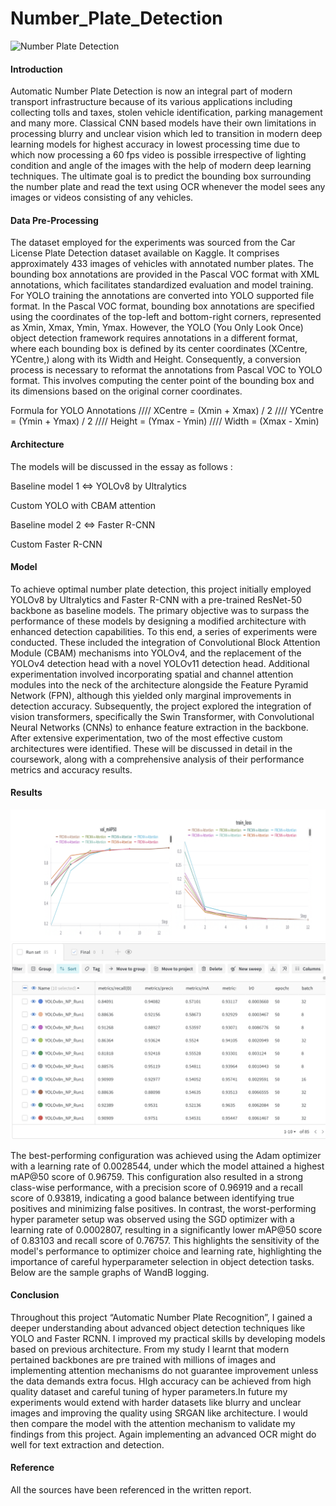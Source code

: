 # Number_Plate_Detection
![Number Plate Detection](gif.gif)

#### Introduction
Automatic Number Plate Detection is now an integral part of modern transport infrastructure because of its various applications including collecting tolls and taxes, stolen vehicle identification, parking management and many more. Classical CNN based models have their own limitations in processing blurry and unclear vision which led to transition in modern deep learning models for highest accuracy in lowest processing time due to which now processing a 60 fps video is possible irrespective of lighting condition and angle of the images with the help of modern deep learning techniques. The ultimate goal is to predict the bounding box surrounding the number plate and read the text using OCR whenever the model sees any images or videos consisting of any vehicles.

#### Data Pre-Processing
The dataset employed for the experiments was sourced from the Car License Plate Detection dataset available on Kaggle. It comprises approximately 433 images of vehicles with annotated number plates. The bounding box annotations are provided in the Pascal VOC format with XML annotations, which facilitates standardized evaluation and model training. For YOLO training the annotations are converted into YOLO supported file format. In the Pascal VOC format, bounding box annotations are specified using the coordinates of the top-left and bottom-right corners, represented as Xmin, Xmax, Ymin, Ymax. However, the YOLO (You Only Look Once) object detection framework requires annotations in a different format, where each bounding box is defined by its center coordinates (XCentre, YCentre,) along with its Width and Height.  Consequently, a conversion process is necessary to reformat the annotations from Pascal VOC to YOLO format. This involves computing the center point of the bounding box and its dimensions based on the original corner coordinates. 

Formula for YOLO Annotations //// 
XCentre = (Xmin + Xmax) / 2 //// 
YCentre = (Ymin + Ymax) / 2 //// 
Height = (Ymax - Ymin) ////
Width = (Xmax - Xmin)

#### Architecture
The models will be discussed in the essay as follows :

Baseline model 1 ⇔ YOLOv8 by Ultralytics

Custom YOLO with CBAM attention

Baseline model 2 ⇔ Faster R-CNN

Custom Faster R-CNN

#### Model
To achieve optimal number plate detection, this project initially employed YOLOv8 by Ultralytics and Faster R-CNN with a pre-trained ResNet-50 backbone as baseline models. The primary objective was to surpass the performance of these models by designing a modified architecture with enhanced detection capabilities. To this end, a series of experiments were conducted. These included the integration of Convolutional Block Attention Module (CBAM) mechanisms into YOLOv4, and the replacement of the YOLOv4 detection head with a novel YOLOv11 detection head. Additional experimentation involved incorporating spatial and channel attention modules into the neck of the architecture alongside the Feature Pyramid Network (FPN), although this yielded only marginal improvements in detection accuracy.
Subsequently, the project explored the integration of vision transformers, specifically the Swin Transformer, with Convolutional Neural Networks (CNNs) to enhance feature extraction in the backbone. After extensive experimentation, two of the most effective custom architectures were identified. These will be discussed in detail in the coursework, along with a comprehensive analysis of their performance metrics and accuracy results.

#### Results
![FRCNN x Attention](frcnn.png)        ![YOLOv8](yolov8.png)

The best-performing configuration was achieved using the Adam optimizer with a learning rate of 0.0028544, under which the model attained a highest mAP@50 score of 0.96759. This configuration also resulted in a strong class-wise performance, with a precision score of 0.96919 and a recall score of 0.93819, indicating a good balance between identifying true positives and minimizing false positives. In contrast, the worst-performing hyper parameter setup was observed using the SGD optimizer with a learning rate of 0.0002807, resulting in a significantly lower mAP@50 score of 0.83103 and recall score of 0.76757. This highlights the sensitivity of the model's performance to optimizer choice and learning rate, highlighting the importance of careful hyperparameter selection in object detection tasks. Below are the sample graphs of WandB logging.

#### Conclusion
Throughout this project “Automatic Number Plate Recognition”, I gained a deeper understanding about advanced object detection techniques like YOLO and Faster RCNN. I improved my practical skills  by developing models based on previous architecture. From my study I learnt that modern pertained backbones are pre trained with millions of images and implementing attention mechanisms do not guarantee improvement unless the data demands extra focus. HIgh accuracy can be achieved from high quality dataset and careful tuning of hyper parameters.In future my experiments would extend with harder datasets like blurry and unclear images and improving the quality using SRGAN like architecture. I would then compare the model with the attention mechanism to validate my findings from this project. Again implementing an advanced OCR might do well for text extraction and detection.
#### Reference
All the sources have been referenced in the written report.
